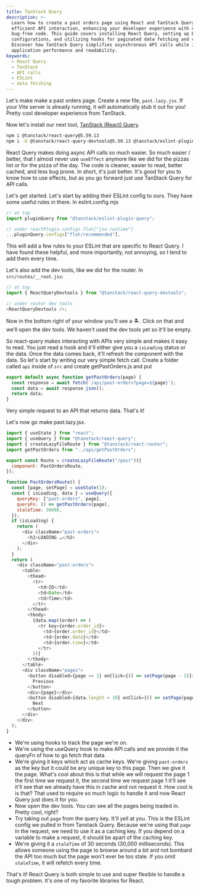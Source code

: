 ```yaml
---
title: TanStack Query
description: >-
  Learn how to create a past orders page using React and TanStack Query for
  efficient API interaction, enhancing your developer experience with cleaner,
  bug-free code. This guide covers installing React Query, setting up ESLint
  configurations, and utilizing hooks for paginated data fetching and caching.
  Discover how TanStack Query simplifies asynchronous API calls while improving
  application performance and readability.
keywords:
  - React Query
  - TanStack
  - API calls
  - ESLint
  - data fetching
---
```


Let's make make a past orders page. Create a new file, `past.lazy.jsx`. If your Vite server is already running, it will automatically stub it out for you! Pretty cool developer experience from TanStack.

Now let's install our next tool, [TanStack (React) Query][tsq].

```bash
npm i @tanstack/react-query@5.59.13
npm i -D @tanstack/react-query-devtools@5.59.13 @tanstack/eslint-plugin-query@5.59.7
```

React Query makes doing async API calls so much easier. So much easier / better, that I almost never use `useEffect` anymore like we did for the pizzas list or for the pizza of the day. The code is cleaner, easier to read, better cached, and less bug prone. In short, it's just better. It's good for you to know how to use effects, but as you go forward just use TanStack Query for API calls.

Let's get started. Let's start by adding their ESLint config to ours. They have some useful rules in there. In eslint.config.mjs

```javascript
// at top
import pluginQuery from "@tanstack/eslint-plugin-query";

// under reactPlugin.configs.flat["jsx-runtime"]
...pluginQuery.configs["flat/recommended"],
```

This will add a few rules to your ESLint that are specific to React Query. I have found these helpful, and more importantly, not annoying, so I tend to add them every time.

Let's also add the dev tools, like we did for the router. In `src/routes/__root.jsx`:

```javascript
// at top
import { ReactQueryDevtools } from "@tanstack/react-query-devtools";

// under router dev tools
<ReactQueryDevtools />;
```

Now in the bottom right of your window you'll see a 🏝️. Click on that and we'll open the dev tools. We haven't used the dev tools yet so it'll be empty.

So react-query makes interacting with APIs very simple and makes it easy to read. You just read a hook and it'll either give you a `isLoading` status or the data. Once the data comes back, it'll refresh the component with the data. So let's start by writing our very simple fetch call. Create a folder called `api` inside of `src` and create getPastOrders.js and put

```javascript
export default async function getPastOrders(page) {
  const response = await fetch(`/api/past-orders?page=${page}`);
  const data = await response.json();
  return data;
}
```

Very simple request to an API that returns data. That's it!

Let's now go make past.lazy.jsx.

```javascript
import { useState } from "react";
import { useQuery } from "@tanstack/react-query";
import { createLazyFileRoute } from "@tanstack/react-router";
import getPastOrders from "../api/getPastOrders";

export const Route = createLazyFileRoute("/past")({
  component: PastOrdersRoute,
});

function PastOrdersRoute() {
  const [page, setPage] = useState(1);
  const { isLoading, data } = useQuery({
    queryKey: ["past-orders", page],
    queryFn: () => getPastOrders(page),
    staleTime: 30000,
  });
  if (isLoading) {
    return (
      <div className="past-orders">
        <h2>LOADING …</h2>
      </div>
    );
  }
  return (
    <div className="past-orders">
      <table>
        <thead>
          <tr>
            <td>ID</td>
            <td>Date</td>
            <td>Time</td>
          </tr>
        </thead>
        <tbody>
          {data.map((order) => (
            <tr key={order.order_id}>
              <td>{order.order_id}</td>
              <td>{order.date}</td>
              <td>{order.time}</td>
            </tr>
          ))}
        </tbody>
      </table>
      <div className="pages">
        <button disabled={page <= 1} onClick={() => setPage(page - 1)}>
          Previous
        </button>
        <div>{page}</div>
        <button disabled={data.length < 10} onClick={() => setPage(page + 1)}>
          Next
        </button>
      </div>
    </div>
  );
}
```

- We're using hooks to track the page we're on.
- We're using the useQuery hook to make API calls and we provide it the queryFn of how to go fetch that data.
- We're giving it keys which act as cache keys. We're giving `past-orders` as the key but it could be any unique key to this page. Then we give it the page. What's cool about this is that while we will request the page 1 the first time we request it, the second time we request page 1 it'll see it'll see that we already have this in cache and not request it. How cool is is that? That used to require so much logic to handle it and now React Query just does it for you.
- Now open the dev tools. You can see all the pages being loaded in. Pretty cool, right?
- Try taking out `page` from the query key. It'll yell at you. This is the ESLint config we pulled in from Tanstack Query. Because we're using that `page` in the request, we need to use it as a caching key. If you depend on a variable to make a request, it should be apart of the caching key.
- We're giving it a `staleTime` of 30 seconds (30,000 milliseconds). This allows someone using the page to browse around a bit and not bombard the API too much but the page won't ever be too stale. If you omit `staleTime`, it will refetch every time.

That's it! React Query is both simple to use and super flexible to handle a tough problem. It's one of my favorite libraries for React.

[tsq]: https://tanstack.com/query/latest
